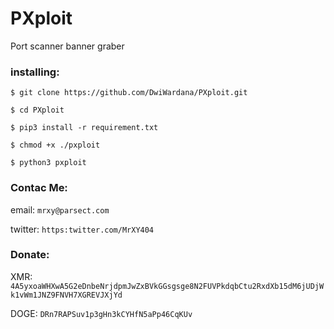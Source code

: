 # PXploit
Port scanner banner graber

### installing:
```
$ git clone https://github.com/DwiWardana/PXploit.git
```
```
$ cd PXploit
```
```
$ pip3 install -r requirement.txt
```
```
$ chmod +x ./pxploit
```
```
$ python3 pxploit
```

### Contac Me:
email: `mrxy@parsect.com`

twitter: `https:twitter.com/MrXY404`

### Donate:
XMR: `4A5yxoaWHXwA5G2eDnbeNrjdpmJwZxBVkGGsgsge8N2FUVPkdqbCtu2RxdXb15dM6jUDjWk1vWm1JNZ9FNVH7XGREVJXjYd`

DOGE: `DRn7RAPSuv1p3gHn3kCYHfN5aPp46CqKUv`
